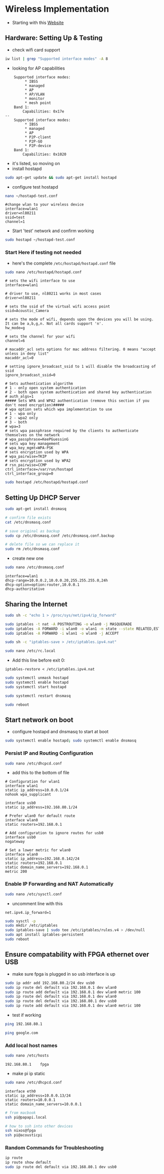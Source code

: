 # Wireless Implementation

- Starting with this [Website](https://nims11.wordpress.com/2012/04/27/hostapd-the-linux-way-to-create-virtual-wifi-access-point/)

## Hardware: Setting Up & Testing
- check wifi card support
```zsh
iw list | grep "Supported interface modes" -A 8
```
- looking for AP capabilities
~~~
	Supported interface modes:
		 * IBSS
		 * managed
		 * AP
		 * AP/VLAN
		 * monitor
		 * mesh point
	Band 1:
		Capabilities: 0x17e
--
	Supported interface modes:
		 * IBSS
		 * managed
		 * AP
		 * P2P-client
		 * P2P-GO
		 * P2P-device
	Band 1:
		Capabilities: 0x1020

~~~
- it's listed, so moving on
- install hostapd
```zsh
sudo apt-get update && sudo apt-get install hostapd
```
- configure test hostapd
```zsh
nano ~/hostapd-test.conf
```
~~~
#change wlan to your wireless device
interface=wlan1
driver=nl80211
ssid=test
channel=1
~~~
- Start 'test' network and confirm working 
```zsh
sudo hostapd ~/hostapd-test.conf
```

### Start Here if testing not needed
- here's the complete ```/etc/hostapd/hostapd.conf``` file
```zsh
sudo nano /etc/hostapd/hostapd.conf
```
~~~
# sets the wifi interface to use
interface=wlan1

# driver to use, nl80211 works in most cases
driver=nl80211

# sets the ssid of the virtual wifi access point
ssid=Acoustic_Camera

# sets the mode of wifi, depends upon the devices you will be using. It can be a,b,g,n. Not all cards support 'n'.
hw_mode=g

# sets the channel for your wifi
channel=6

# macaddr_acl sets options for mac address filtering. 0 means "accept unless in deny list"
macaddr_acl=0

# setting ignore_broadcast_ssid to 1 will disable the broadcasting of ssid
ignore_broadcast_ssid=0

# Sets authentication algorithm
# 1 - only open system authentication
# 2 - both open system authentication and shared key authentication
# auth_algs=1
##### Sets WPA and WPA2 authentication (remove this section if you don't need encryption)#####
# wpa option sets which wpa implementation to use
# 1 - wpa only
# 2 - wpa2 only
# 3 - both
# wpa=3
# sets wpa passphrase required by the clients to authenticate themselves on the network
# wpa_passphrase=KeePGuessinG
# sets wpa key management
# wpa_key_mgmt=WPA-PSK
# sets encryption used by WPA
# wpa_pairwise=TKIP
# sets encryption used by WPA2
# rsn_pairwise=CCMP
ctrl_interface=/var/run/hostapd
ctrl_interface_group=0

~~~

```zsh
sudo hostapd /etc/hostapd/hostapd.conf
```


## Setting Up DHCP Server

```zsh
sudo apt-get install dnsmasq

# confirm file exists
cat /etc/dnsmasq.conf

# save original as backup
sudo cp /etc/dnsmasq.conf /etc/dnsmasq.conf.backup

# delete file so we can replace it 
sudo rm /etc/dnsmasq.conf
```
- create new one
```zsh
sudo nano /etc/dnsmasq.conf
```

~~~
interface=wlan1
dhcp-range=10.0.0.2,10.0.0.20,255.255.255.0,24h
dhcp-option=option:router,10.0.0.1
dhcp-authoritative
~~~

## Sharing the Internet
```zsh
sudo sh -c "echo 1 > /proc/sys/net/ipv4/ip_forward"
```
```zsh
sudo iptables -t nat -A POSTROUTING -o wlan0 -j MASQUERADE
sudo iptables -A FORWARD -i wlan0 -o wlan1 -m state --state RELATED,ESTABLISHED -j ACCEPT
sudo iptables -A FORWARD -i wlan1 -o wlan0 -j ACCEPT
```
```zsh
sudo sh -c "iptables-save > /etc/iptables.ipv4.nat"
```

```zsh
sudo nano /etc/rc.local
```
- Add this line before exit 0:
~~~
iptables-restore < /etc/iptables.ipv4.nat
~~~

```zsh
sudo systemctl unmask hostapd
sudo systemctl enable hostapd
sudo systemctl start hostapd

sudo systemctl restart dnsmasq

```
```zsh
sudo reboot
```

## Start network on boot

- configure hostapd and dnsmasq to start at boot
```zsh
sudo systemctl enable hostapd; sudo systemctl enable dnsmasq
```

### Persist IP and Routing Configuration
```zsh
sudo nano /etc/dhcpcd.conf
```
- add this to the bottom of file
~~~
# Configuration for wlan1
interface wlan1
static ip_address=10.0.0.1/24
nohook wpa_supplicant

interface usb0
static ip_address=192.168.80.1/24

# Prefer wlan0 for default route
interface wlan0
static routers=192.168.0.1

# Add configuration to ignore routes for usb0
interface usb0
nogateway

# Set a lower metric for wlan0
interface wlan0
static ip_address=192.168.0.142/24
static routers=192.168.0.1
static domain_name_servers=192.168.0.1
metric 200
~~~

### Enable IP Forwarding and NAT Automatically
```zsh
sudo nano /etc/sysctl.conf
```
- uncomment line with this
~~~
net.ipv4.ip_forward=1
~~~
```zsh
sudo sysctl -p
sudo mkdir /etc/iptables
sudo iptables-save | sudo tee /etc/iptables/rules.v4 > /dev/null
sudo apt install iptables-persistent
sudo reboot
```

## Ensure compatability with FPGA ethernet over USB
- make sure fpga is plugged in so usb interface is up
```zsh
sudo ip addr add 192.168.80.2/24 dev usb0
sudo ip route del default via 192.168.0.1 dev wlan0
sudo ip route add default via 192.168.0.1 dev wlan0 metric 100
sudo ip route del default via 192.168.0.1 dev wlan0
sudo ip route del default via 192.168.80.1 dev usb0
sudo ip route add default via 192.168.0.1 dev wlan0 metric 100

```

- test if working
```zsh
ping 192.168.80.1
```
```zsh
ping google.com
```

### Add local host names
```zsh
sudo nano /etc/hosts
```
~~~
192.168.80.1    fpga
~~~

- make pi ip static
```zsh
sudo nano /etc/dhcpcd.conf 
```
~~~
interface eth0
static ip_address=10.0.0.13/24
static routers=10.0.0.1
static domain_name_servers=10.0.0.1
~~~

```zsh
# from macbook
ssh pi@papapi.local

# how to ssh into other devices
ssh nixos@fpga
ssh pi@acousticpi
```



### Random Commands for Troubleshooting
```zsh
ip route
ip route show default
sudo ip route del default via 192.168.80.1 dev usb0
```